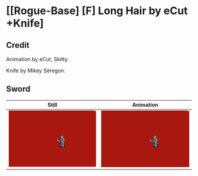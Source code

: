 # [\[Rogue-Base\] \[F\] Long Hair by eCut +Knife]

## Credit

Animation by eCut, Skitty. 

Knife by Mikey Séregon.
	
## Sword

| Still | Animation |
| :---: | :-------: |
| ![Sword still](./Sword_000.png) | ![Sword animation](./Sword.gif) |
